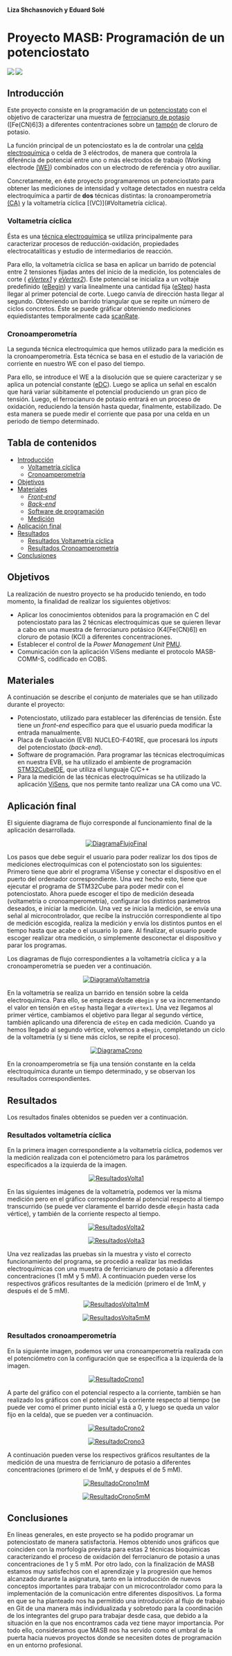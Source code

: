 [//]: # (Contacto Linkedin:Liza https://www.linkedin.com/in/liza-s-97a01597, Edu https://www.linkedin.com/in/eduard-sol%C3%A9-galindo-07a1891ba/ )

#### Liza Shchasnovich y Eduard Solé

# **Proyecto MASB: Programación de un potenciostato**

<img align="left" src="https://img.shields.io/badge/Proyecto-Potenciostato-yellow"><img align="left" src="https://img.shields.io/badge/Entorno de desarrollo-STM32CubeIDE-blue"></br>


## **Introducción**

Este proyecto consiste en la programación de un [potenciostato](https://es.wikipedia.org/wiki/Potenciostato) con el objetivo de caracterizar una muestra de [ferrocianuro de potasio ](https://es.wikipedia.org/wiki/Ferricianuro_de_potasio)([Fe(CN)6]3) a diferentes contentraciones sobre un [tampón](https://www.quimica.es/enciclopedia/Tamp%C3%B3n_qu%C3%ADmico.html) de cloruro de potasio.

La función principal de un potenciostato es la de controlar una [celda electroquímica](https://www.cio.mx/invest_13/gpom/archivos/Taller%20_CaracterizacionEQ_sesion1.pdf) o celda de 3 eléctrodos, de manera que controla la diferéncia de potencial entre uno o más electrodos de trabajo (Working electrode [(WE)](https://quimica.laguia2000.com/conceptos-basicos/potenciostato)) combinados con un electrodo de referéncia y otro auxiliar.

Concretamente, en éste proyecto programaremos un potenciostato para obtener las mediciones de intensidad y voltage detectados en nuestra celda electroquímica a partir de **dos** técnicas distintas: la cronoamperometría [(CA)](#CA) y la voltametría cíclica [(VC)](#Voltametría cíclica).

### **Voltametría cíclica**

Ésta es una [técnica electroquímica](https://bsginstitute.com/bs-campus/blog/voltametria-ciclica-109) se utiliza principalmente para caracterizar procesos de reducción-oxidación, propiedades electrocatalíticas y estudio de intermediarios de reacción.

Para ello, la voltametría cíclica se basa en aplicar un barrido de potencial entre 2 tensiones fijadas antes del inicio de la medición, los potenciales de corte ( [_eVertex1_](#evertex1) y [_eVertex2_](#evertex2)). Este potencial se inicializa a un voltaje predefinido ([eBegin](#ebegin)) y varía linealmente una cantidad fija ([eStep](#estep)) hasta llegar al  primer potencial de corte. Luego canvía de dirección hasta llegar al segundo. Obteniendo un barrido triangular que se repite un número de ciclos concretos. Éste se puede gráficar obteniendo mediciones equiedistantes temporalmente cada [scanRate](#scanrate).

### **Cronoamperometría**

La segunda técnica electroquímica que hemos utilizado para la medición es la cronoamperometría. Esta técnica se basa en el estudio de la variación de corriente en nuestro WE con el paso del tiempo.

Para ello, se introduce el WE a la disolución que se quiere caracterizar y se aplica un potencial constante ([eDC](#edc)). Luego se aplica un señal en escalón que hará variar súbitamente el potencial produciendo un gran pico de tensión. Luego, el ferrocianuro de potasio entrará en un proceso de oxidación, reduciendo la tensión hasta quedar, finalmente, estabilizado. De esta manera se puede medir el corriente que pasa por una celda en un periodo de tiempo determinado.



## **Tabla de contenidos**

- [Introducción](#este-proyecto-consiste)
  - [Voltametría cíclica](#voltametria-ciclica)
  - [Cronoamperometría](#cronoamperometria)
- [Objetivos](#objetivos)
- [Materiales](#materiales)
  - [_Front-end_](#front-end)
  - [_Back-end_](#back-end)
  - [Software de programación](#stm32cubeide)
  - [Medición](#visens)
- [Aplicación final](#aplicación-final)
- [Resultados](#resultados)
  - [Resultados Voltametría cíclica](#resultados-voltametria-ciclica)
  - [Resultados Cronoamperometría](#resultados-cronoamperometria)
- [Conclusiones](#conclusiones)



## **Objetivos**

La realización de nuestro proyecto se ha producido teniendo, en todo momento, la finalidad de realizar los siguientes objetivos:

- Aplicar los conocimientos obtenidos para la programación en C del potenciostato para las 2 técnicas electroquímicas que se quieren llevar a cabo en una muestra de ferrocianuro
potásico (K4[Fe(CN)6]) en cloruro de potasio (KCl) a diferentes concentraciones.
- Establecer el control de la _Power Management Unit_ [PMU](#PMU).
- Comunicación con la aplicación ViSens mediante el protocolo MASB-COMM-S, codificado en COBS.



## **Materiales**

A continuación se describe el conjunto de materiales que se han utilizado durante el proyecto:

- Potenciostato, utilizado para establecer las diferéncias de tensión. Éste tiene un _front-end_ específico para que el usuario pueda modificar la entrada  manualmente.
- Placa de Evaluación (EVB) NUCLEO-F401RE, que procesará los _inputs_ del potenciostato (_back-end_).
- Software de programación. Para programar las técnicas electroquímicas en nuestra EVB, se ha utilizado el ambiente de programación [STM32CubeIDE](), que utiliza el lunguaje C/C++
- Para la medición de las técnicas electroquímicas se ha utilizado la aplicación [ViSens](), que nos permite tanto realizar una CA como una VC.


## **Aplicación final**


El siguiente diagrama de flujo corresponde al funcionamiento final de la aplicación desarrollada.

<p align="center">
<a href="https://github.com/Biomedical-Electronics/masb-pot-s-gg/tree/master/Docs/assets/FlujoFinal.png">
<img src="https://github.com/Biomedical-Electronics/masb-pot-s-gg/tree/master/Docs/assets/FlujoFinal.png" alt="DiagramaFlujoFinal" />
</a>
</p>

Los pasos que debe seguir el usuario para poder realizar los dos tipos de mediciones electroquímicas con el potenciostato son los siguientes:
Primero tiene que abrir el programa ViSense y conectar el dispositivo en el puerto del ordenador correspondiente.
Una vez hecho esto, tiene que ejecutar el programa de STM32Cube para poder medir con el potenciostato.
Ahora puede escoger el tipo de medición deseada (voltametría o cronoamperometría), configurar los distintos parámetros deseados, e iniciar la medición.
Una vez se inicia la medición, se envía una señal al microcontrolador, que recibe la instrucción correspondiente al tipo de medición escogida, realiza la medición y envía los distintos puntos en el tiempo hasta que acabe o el usuario lo pare. Al finalizar, el usuario puede escoger realizar otra medición, o simplemente desconectar el dispositivo y parar los programas.

Los diagramas de flujo correspondientes a la voltametría cíclica y a la cronoamperometría se pueden ver a continuación.

<p align="center">
<a href="https://github.com/Biomedical-Electronics/masb-pot-s-gg/tree/master/Docs/assets/Volta.png">
<img src="https://github.com/Biomedical-Electronics/masb-pot-s-gg/tree/master/Docs/assets/Volta.png" alt="DiagramaVoltametria" />
</a>
</p>

En la voltametría se realiza un barrido en tensión sobre la celda electroquímica. Para ello, se empieza desde `eBegin` y se va incrementando el valor en tensión en `eStep` hasta llegar a `eVertex1`. Una vez llegamos al primer vértice, cambiamos el objetivo para llegar al segundo vértice, también aplicando una diferencia de `eStep` en cada medición. Cuando ya hemos llegado al segundo vértice, volvemos a `eBegin`, completando un ciclo de la voltametría (y si tiene más ciclos, se repite el proceso).

<p align="center">
<a href="https://github.com/Biomedical-Electronics/masb-pot-s-gg/tree/master/Docs/assets/Crono.png">
<img src="https://github.com/Biomedical-Electronics/masb-pot-s-gg/tree/master/Docs/assets/Crono.png" alt="DiagramaCrono" />
</a>
</p>

En la cronoamperometría se fija una tensión constante en la celda electroquímica durante un tiempo determinado, y se observan los resultados correspondientes.

## Resultados

Los resultados finales obtenidos se pueden ver a continuación.

### **Resultados voltametría cíclica**

En la primera imagen correspondiente a la voltametría cíclica, podemos ver la medición realizada con el potenciómetro para los parámetros especificados a la izquierda de la imagen.

<p align="center">
<a href="https://github.com/Biomedical-Electronics/masb-pot-s-gg/tree/master/Docs/assets/ResultadoVolta1.png">
<img src="https://github.com/Biomedical-Electronics/masb-pot-s-gg/tree/master/Docs/assets/ResultadoVolta1.png" alt="ResultadosVolta1" />
</a>
</p>

En las siguientes imágenes de la voltametría, podemos ver la misma medición pero en el gráfico correspondiente al potencial respecto al tiempo transcurrido (se puede ver claramente el barrido desde `eBegin` hasta cada vértice), y también de la corriente respecto al tiempo.
<p align="center">
<a href="https://github.com/Biomedical-Electronics/masb-pot-s-gg/tree/master/Docs/assets/ResultadoVolta2.png">
<img src="https://github.com/Biomedical-Electronics/masb-pot-s-gg/tree/master/Docs/assets/ResultadoVolta2.png" alt="ResultadosVolta2" />
</a>
</p>

<p align="center">
<a href="https://github.com/Biomedical-Electronics/masb-pot-s-gg/tree/master/Docs/assets/ResultadoVolta3.png">
<img src="https://github.com/Biomedical-Electronics/masb-pot-s-gg/tree/master/Docs/assets/ResultadoVolta3.png" alt="ResultadosVolta3" />
</a>
</p>

Una vez realizadas las pruebas sin la muestra y visto el correcto funcionamiento del programa, se procedió a realizar las medidas electroquímicas con una muestra de ferricianuro de potasio a diferentes concentraciones (1 mM y 5 mM). A continuación pueden verse los respectivos gráficos resultantes de la medición (primero el de 1mM, y después el de 5 mM).

<p align="center">
<a href="https://github.com/Biomedical-Electronics/masb-pot-s-gg/tree/master/Docs/assets/ResultadoVolta1mM.png">
<img src="https://github.com/Biomedical-Electronics/masb-pot-s-gg/tree/master/Docs/assets/ResultadoVolta1mM.png" alt="ResultadosVolta1mM" />
</a>
</p>

<p align="center">
<a href="https://github.com/Biomedical-Electronics/masb-pot-s-gg/tree/master/Docs/assets/ResultadoVolta5mM.png">
<img src="https://github.com/Biomedical-Electronics/masb-pot-s-gg/tree/master/Docs/assets/ResultadoVolta5mM.png" alt="ResultadosVolta5mM" />
</a>
</p>

### **Resultados cronoamperometría**

En la siguiente imagen, podemos ver una cronoamperometría realizada con el potenciómetro con la configuración que se especifica a la izquierda de la imagen.

<p align="center">
<a href="https://github.com/Biomedical-Electronics/masb-pot-s-gg/tree/master/Docs/assets/ResultadoCrono1.png">
<img src="https://github.com/Biomedical-Electronics/masb-pot-s-gg/tree/master/Docs/assets/ResultadoCrono1.png" alt="ResultadoCrono1" />
</a>
</p>

A parte del gráfico con el potencial respecto a la corriente, también se han realizado los gráficos con el potencial y la corriente respecto al tiempo (se puede ver como el primer punto inicial está a 0, y luego se queda un valor fijo en la celda), que se pueden ver a continuación.

<p align="center">
<a href="https://github.com/Biomedical-Electronics/masb-pot-s-gg/tree/master/Docs/assets/ResultadoCrono2.png">
<img src="https://github.com/Biomedical-Electronics/masb-pot-s-gg/tree/master/Docs/assets/ResultadoCrono2.png" alt="ResultadoCrono2" />
</a>
</p>

<p align="center">
<a href="https://github.com/Biomedical-Electronics/masb-pot-s-gg/tree/master/Docs/assets/ResultadoCrono3.png">
<img src="https://github.com/Biomedical-Electronics/masb-pot-s-gg/tree/master/Docs/assets/ResultadoCrono3.png" alt="ResultadoCrono3" />
</a>
</p>

A continuación pueden verse los respectivos gráficos resultantes de la medición de una muestra de ferricianuro de potasio a diferentes concentraciones (primero el de 1mM, y después el de 5 mM).

<p align="center">
<a href="https://github.com/Biomedical-Electronics/masb-pot-s-gg/tree/master/Docs/assets/ResultadoCrono1mM.png">
<img src="https://github.com/Biomedical-Electronics/masb-pot-s-gg/tree/master/Docs/assets/ResultadoCrono1mM.png" alt="ResultadoCrono1mM" />
</a>
</p>

<p align="center">
<a href="https://github.com/Biomedical-Electronics/masb-pot-s-gg/tree/master/Docs/assets/ResultadoCrono5mM.png">
<img src="https://github.com/Biomedical-Electronics/masb-pot-s-gg/tree/master/Docs/assets/ResultadoCrono5mM.png" alt="ResultadoCrono5mM" />
</a>
</p>


## **Conclusiones**

En líneas generales, en este proyecto se ha podido programar un potenciostato de manera satisfactoria. Hemos obtenido unos gráficos que coinciden con la morfología prevista para estas 2 técnicas bioquímicas caracterizando el proceso de oxidación del ferrocianuro de potasio a unas concentraciones de 1 y 5 mM. 
Por otro lado, con la finalización de MASB estamos muy satisfechos con el aprendizaje y la progresión que hemos alcanzado durante la asignatura, tanto en la introducción de nuevos conceptos importantes para trabajar con un microcontrolador como para la implementación de la comunicación entre diferentes dispositivos.
La forma en que se ha planteado nos ha permitido una introducción al flujo de trabajo en Git de una manera más individualizada y sobretodo para la coordinación de los integrantes del grupo para trabajar desde casa, que debido a la situación en la que nos encontramos cada vez tiene mayor importancia.
Por todo ello, consideramos que MASB nos ha servido como el umbral de la puerta hacia nuevos proyectos donde se necesiten dotes de programación en un entorno profesional.
